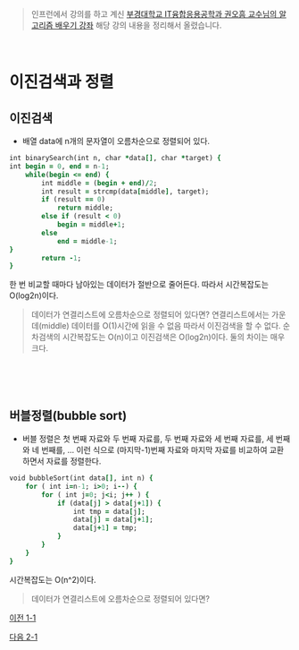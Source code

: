 > 인프런에서 강의를 하고 계신 [부경대학교 IT융합응용공학과 권오흠 교수님의 알고리즘 배우기 강좌](https://www.inflearn.com/course/%EC%95%8C%EA%B3%A0%EB%A6%AC%EC%A6%98-%EA%B0%95%EC%A2%8C/dashboard) 해당 강의 내용을 정리해서 올렸습니다. <br>

<br>

# 이진검색과 정렬
## 이진검색 
* 배열 data에 n개의 문자열이 오름차순으로 정렬되어 있다.
```ruby 
int binarySearch(int n, char *data[], char *target) {
int begin = 0, end = n-1;
    while(begin <= end) {
        int middle = (begin + end)/2;
        int result = strcmp(data[middle], target);
        if (result == 0)
            return middle;
        else if (result < 0)
            begin = middle+1;
        else
            end = middle-1;
}
        return -1;
}
```
한 번 비교할 때마다 남아있는 데이터가 절반으로 줄어든다.
따라서 시간복잡도는 O(log2n)이다.

>데이터가 연결리스트에 오름차순으로 정렬되어 있다면?
연결리스트에서는 가운데(middle) 데이터를 O(1)시간에 읽을 수 없음
따라서 이진검색을 할 수 없다.
순차검색의 시간복잡도는 O(n)이고 이진검색은 O(log2n)이다. 둘의 차이는 매우 크다.

<br><br><br>

## 버블정렬(bubble sort) 
* 버블 정렬은 첫 번째 자료와 두 번째 자료를, 두 번째 자료와 세 번째 자료를, 세 번째와 네 번째를, … 이런 식으로 (마지막-1)번째 자료와 마지막 자료를 비교하여 교환하면서 자료를 정렬한다.
```ruby
void bubbleSort(int data[], int n) {
    for ( int i=n-1; i>0; i--) {
        for ( int j=0; j<i; j++ ) {
            if (data[j] > data[j+1]) {
                int tmp = data[j];
                data[j] = data[j+1];
                data[j+1] = tmp;
            }
        }
    }
}
```
시간복잡도는 O(n^2)이다.

>데이터가 연결리스트에 오름차순으로 정렬되어 있다면?

[이전 1-1](https://github.com/MinsoftK/TIL/blob/master/Algorithm/1-1%20Analysis_of_Algortihm.md)
<br>

[다음 2-1](https://github.com/MinsoftK/TIL/blob/master/Algorithm/2-1%20Recusion.md)

